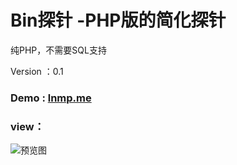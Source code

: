 # Bin探针 -PHP版的简化探针

纯PHP，不需要SQL支持

Version ：0.1


### Demo : [lnmp.me][1]

### view：

![预览图][2]


  [1]: https://lnmp.me/tz.php
  [2]: https://i.loli.net/2019/03/30/5c9f3d55040de.png
